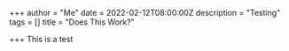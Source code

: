 +++
author = "Me"
date = 2022-02-12T08:00:00Z
description = "Testing"
tags = []
title = "Does This Work?"

+++
This is a test